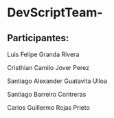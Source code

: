 # DevScriptTeam-

## Participantes:

Luis Felipe Granda Rivera

Cristhian Camilo Jover Perez

Santiago Alexander Guatavita Ulloa

Santiago Barreiro Contreras

Carlos Guillermo Rojas Prieto